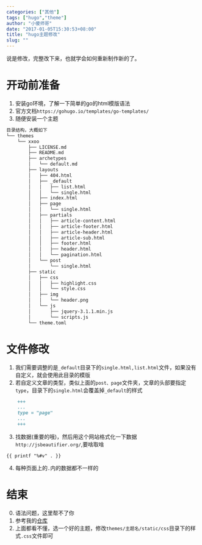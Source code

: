 ```yaml
---
categories: ["其他"]
tags: ["hugo","theme"]
author: "小傻师哥"
date: "2017-01-05T15:30:53+08:00"
title: "hugo主题修改"
slug: ""
---
```


说是修改，完整改下来，也就学会如何重新制作新的了。
<!--more-->
# 开动前准备
1. 安装go环境，了解一下简单的go的html模版语法
2. 官方文档`https://gohugo.io/templates/go-templates/`
3. 随便安装一个主题

```bash
目录结构，大概如下
└── themes
    └── xxoo
        ├── LICENSE.md
        ├── README.md
        ├── archetypes
        │   └── default.md
        ├── layouts
        │   ├── 404.html
        │   ├── _default
        │   │   ├── list.html
        │   │   └── single.html
        │   ├── index.html
        │   ├── page
        │   │   └── single.html
        │   ├── partials
        │   │   ├── article-content.html
        │   │   ├── article-footer.html
        │   │   ├── article-header.html
        │   │   ├── article-sub.html
        │   │   ├── footer.html
        │   │   ├── header.html
        │   │   └── pagination.html
        │   └── post
        │       └── single.html
        ├── static
        │   ├── css
        │   │   ├── highlight.css
        │   │   └── style.css
        │   ├── img
        │   │   └── header.png
        │   └── js
        │       ├── jquery-3.1.1.min.js
        │       └── scripts.js
        └── theme.toml
```

# 文件修改
1. 我们需要调整的是`_default`目录下的`single.html,list.html`文件，如果没有自定义，就会使用此目录的模版
2. 若自定义文章的类型，类似上面的`post、page`文件夹，文章的头部要指定`type`，目录下的`single.html`会覆盖掉`_default`的样式

```markdown
    +++
    ...
    type = "page"
    ...
    +++
```

3. 找数据(重要的哦)，然后用这个网站格式化一下数据`http://jsbeautifier.org/`,要啥取啥

```
{{ printf "%#v" . }}
``` 

4. 每种页面上的`.`内的数据都不一样的
# 结束
0. 语法问题，这里帮不了你
1. 参考我的[仓库](git@github.com:uncoder-/hugo-theme-pokemon.git)
2. 上面都看不懂，选一个好的主题，修改`themes/主题名/static/css`目录下的样式`.css`文件即可
